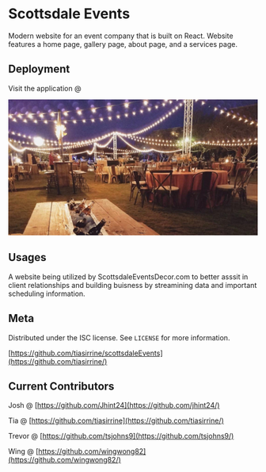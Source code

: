 # Scottsdale Events
Modern website for an event company that is built on React. Website features a home page, gallery page, about page, and a services page. 

## Deployment
Visit the application @


![](client/src/images/Photos/event2.jpg)

## Usages

A website being utilized by ScottsdaleEventsDecor.com to better asssit in client relationships and building buisness by streamining data and important scheduling information. 


## Meta

Distributed under the ISC license. See ``LICENSE`` for more information.

[https://github.com/tiasirrine/scottsdaleEvents](https://github.com/tiasirrine/)



## Current Contributors

Josh @ [https://github.com/Jhint24](https://github.com/jhint24/)

Tia @ [https://github.com/tiasirrine](https://github.com/tiasirrine/)

Trevor @ [https://github.com/tsjohns9](https://github.com/tsjohns9/)

Wing @ [https://github.com/wingwong82](https://github.com/wingwong82/)

